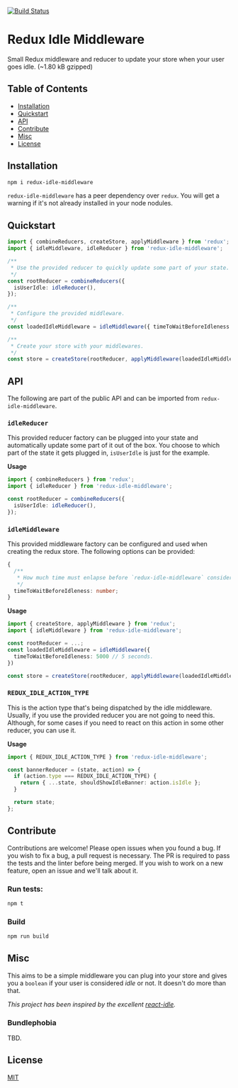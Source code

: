 [![Build Status](https://travis-ci.org/Magellol/redux-idle-middleware.svg?branch=master)](https://travis-ci.org/Magellol/redux-idle-middleware)

# Redux Idle Middleware

Small Redux middleware and reducer to update your store when your user goes idle. (~1.80 kB gzipped)

## Table of Contents

* [Installation](#installation)
* [Quickstart](#quickstart)
* [API](#api)
* [Contribute](#contribute)
* [Misc](#misc)
* [License](#license)

## Installation

```bash
npm i redux-idle-middleware
```

`redux-idle-middleware` has a peer dependency over `redux`. You will get a warning if it's not already installed in your node nodules.

## Quickstart

```ts
import { combineReducers, createStore, applyMiddleware } from 'redux';
import { idleMiddleware, idleReducer } from 'redux-idle-middleware';

/**
 * Use the provided reducer to quickly update some part of your state.
 */
const rootReducer = combineReducers({
  isUserIdle: idleReducer(),
});

/**
 * Configure the provided middleware.
 */
const loadedIdleMiddleware = idleMiddleware({ timeToWaitBeforeIdleness: 5000 });

/**
 * Create your store with your middlewares.
 */
const store = createStore(rootReducer, applyMiddleware(loadedIdleMiddleware));
```

## API

The following are part of the public API and can be imported from `redux-idle-middleware`.

### `idleReducer`

This provided reducer factory can be plugged into your state and automatically update some part of it out of the box. You choose to which part of the state it gets plugged in, `isUserIdle` is just for the example.

**Usage**

```ts
import { combineReducers } from 'redux';
import { idleReducer } from 'redux-idle-middleware';

const rootReducer = combineReducers({
  isUserIdle: idleReducer(),
});
```

### `idleMiddleware`

This provided middleware factory can be configured and used when creating the redux store. The following options can be provided:

```ts
{
  /**
   * How much time must enlapse before `redux-idle-middleware` considers the current user to be idle. The value is in **milliseconds**
   */
  timeToWaitBeforeIdleness: number;
}
```

**Usage**

```ts
import { createStore, applyMiddleware } from 'redux';
import { idleMiddleware } from 'redux-idle-middleware';

const rootReducer = ...;
const loadedIdleMiddleware = idleMiddleware({
  timeToWaitBeforeIdleness: 5000 // 5 seconds.
})

const store = createStore(rootReducer, applyMiddleware(loadedIdleMiddleware));
```

### `REDUX_IDLE_ACTION_TYPE`

This is the action type that's being dispatched by the idle middleware. Usually, if you use the provided reducer you are not going to need this. Although, for some cases if you need to react on this action in some other reducer, you can use it.

**Usage**

```ts
import { REDUX_IDLE_ACTION_TYPE } from 'redux-idle-middleware';

const bannerReducer = (state, action) => {
  if (action.type === REDUX_IDLE_ACTION_TYPE) {
    return { ...state, shouldShowIdleBanner: action.isIdle };
  }

  return state;
};
```

## Contribute

Contributions are welcome! Please open issues when you found a bug.
If you wish to fix a bug, a pull request is necessary. The PR is required to pass the tests and the linter before being merged.
If you wish to work on a new feature, open an issue and we'll talk about it.

### Run tests:

```bash
npm t
```

### Build

```bash
npm run build
```

## Misc

This aims to be a simple middleware you can plug into your store and gives you a `boolean` if your user is considered _idle_ or not. It doesn't do more than that.

_This project has been inspired by the excellent [react-idle](https://github.com/ReactTraining/react-idle)._

### Bundlephobia

TBD.

## License

[MIT](LICENSE)
